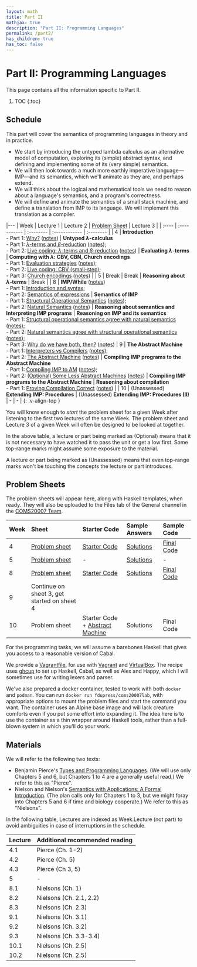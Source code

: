 ```yaml
---
layout: math
title: Part II
mathjax: true
description: "Part II: Programming Languages"
permalink: /part2/
has_children: true
has_toc: false
---
```


# Part II: Programming Languages
This page contains all the information specific to Part II.
1. TOC
{:toc}

## Schedule

This part will cover the semantics of programming languages in theory and in practice.
* We start by introducing the untyped lambda calculus as an alternative model of computation, exploring its (simple) abstract syntax, and defining and implementing some of its (very simple) semantics.
* We will then look towards a much more earthly imperative language—IMP—and its semantics, which we'll animate as they are, and perhaps extend.
* We will think about the logical and mathematical tools we need to reason about a language's semantics, and a program's correctness.
* We will define and animate the semantics of a small stack machine, and define a translation from IMP to its language. We will implement this translation as a compiler.

|---
| Week  | Lecture 1                                                                                                                    | Lecture 2                                                                                                                                                                                                | [Problem Sheet](#problem-sheets)                   | Lecture 3                                                                                                                                                                                                                              |
| :---- | :-----------                                                                                                                 | :--------                                                                                                                                                                                                | :------------                                      | :--------                                                                                                                                                                                                                              |
| 4     | **Introduction**<br/>- Part 1: [Why?][l01_1] ([notes][n01_1])                                                                | **Untyped $\lambda$-calculus**<br/>- Part 1: [$\lambda$-terms and $\beta$-reduction][l02_1] ([notes][n02_1]);<br/>- Part 2: [Live coding: $\lambda$-terms and $\beta$-reduction][l02_2] ([notes][n02_2]) | **Evaluating $\lambda$-terms**                     | **Computing with $\lambda$: CBV, CBN, Church encodings**<br/>- Part 1: [Evaluation strategies][l03_1] ([notes][n03_1]);<br/>- Part 2: [Live coding: CBV (small-step)][l03_2];<br/>- Part 3: [Church encodings][l03_3] ([notes][n03_3]) |
| 5     | Break                                                                                                                        | Break                                                                                                                                                                                                    | **Reasoning about $\lambda$-terms**                | Break                                                                                                                                                                                                                                  |
| 8     | **IMP/While** ([notes][n04])<br/>- Part 1: [Introduction and syntax][l04_1];<br/>- Part 2: [Semantics of expressions][l04_2] | **Semantics of IMP**<br/>- Part 1: [Structural Operational Semantics][l05_1] ([notes][n05_1]);<br/>- Part 2: [Natural Semantics][l05_2] ([notes][n05_2])                                                 | **Reasoning about semantics and Interpreting IMP programs**                      | **Reasoning on IMP and its semantics**<br/>- Part 1: [Structural operational semantics agree with natural semantics][l06_1] ([notes][n06_1]);<br/>- Part 2: [Natural semantics agree with structural operational semantics][l06_2] ([notes][n06_2]);<br/>- Part 3: [Why do we have both, then?][l06_3] ([notes][n06_3])
| 9  | **The Abstract Machine**<br/>- Part 1: [Interpreters vs Compilers][l07_1] ([notes][n07_1]);<br/>- Part 2: [The Abstract Machine][l07_2] ([notes][n07_2]) | **Compiling IMP programs to the Abstract Machine**<br/>- Part 1: [Compiling IMP to AM][l08_1] ([notes][n08_1]);<br/>- Part 2: [(Optional) Some Less Abstract Machines][l08_2] ([notes][n08_2]) | **Compiling IMP programs to the Abstract Machine** | **Reasoning about compilation**<br/>- Part 1: [Proving Compilation Correct][l09] ([notes][n09]) |
| 10 | (Unassessed) **Extending IMP: Procedures**                                                                                                               | (Unassessed) **Extending IMP: Procedures (II)**                                                                                                                                                | -                                                  | -                                                                                               |
{: .v-align-top }

[l01_1]: https://web.microsoftstream.com/video/e0c39a90-ad79-4288-aa36-9a2f539f151e?channelId=029543e1-41d8-4091-b07b-af0c676c468c
[n01_1]: https://uob.sharepoint.com/teams/grp-COMS20007/Shared%20Documents/General/Notes%20%28Part%20II%29/Lecture1-Introduction.pdf
[l02_1]: https://web.microsoftstream.com/video/99bcfe48-1b5c-4266-ab4c-a13c23e5cd89?channelId=029543e1-41d8-4091-b07b-af0c676c468c
[n02_1]: https://uob.sharepoint.com/teams/grp-COMS20007/Shared%20Documents/General/Notes%20%28Part%20II%29/Lecture2-Lambda%20and%20Beta.pdf
[l02_2]: https://web.microsoftstream.com/video/3e58341a-316f-4a79-9362-191f54df2baf?channelId=029543e1-41d8-4091-b07b-af0c676c468c
[n02_2]: https://uob.sharepoint.com/teams/grp-COMS20007/Shared%20Documents/General/Notes%20%28Part%20II%29/Lecture2-Collected.pdf
[l03_1]: https://web.microsoftstream.com/video/f9323006-ed24-4d40-98ce-8ed64f660e4e?channelId=029543e1-41d8-4091-b07b-af0c676c468c
[n03_1]: https://uob.sharepoint.com/teams/grp-COMS20007/Shared%20Documents/General/Notes%20%28Part%20II%29/Lecture3-CBV-CBN-Normal.pdf
[l03_2]: https://web.microsoftstream.com/video/7a4738a6-12cc-4262-ad2b-d1ba8f84e4da?channelId=029543e1-41d8-4091-b07b-af0c676c468c
[l03_3]: https://web.microsoftstream.com/video/d0bc40e3-1491-4786-ae56-a1cfb902b07f?channelId=029543e1-41d8-4091-b07b-af0c676c468c
[n03_3]: https://uob.sharepoint.com/teams/grp-COMS20007/Shared%20Documents/General/Notes%20%28Part%20II%29/Lecture3-Encodings.pdf
[n04]: https://uob.sharepoint.com/teams/grp-COMS20007/Shared%20Documents/General/Notes%20(Part%20II)/Lecture4-IMP-Syntax-ExpressionSemantics.pdf
[l04_1]: https://web.microsoftstream.com/video/eafc7bb5-b2e1-4cf5-942a-9f878cbef323
[l04_2]: https://web.microsoftstream.com/video/eafc7bb5-b2e1-4cf5-942a-9f878cbef323
[l05_1]: https://web.microsoftstream.com/video/8a98befd-cccf-4816-b7b6-57bf5987d8e9
[n05_1]: https://uob.sharepoint.com/teams/grp-COMS20007/Shared%20Documents/General/Notes%20(Part%20II)/Lecture5-IMP-SOS.pdf
[l05_2]: https://web.microsoftstream.com/video/457d4cf3-e2cb-42a4-8d94-8b2d029c74d1
[n05_2]: https://uob.sharepoint.com/teams/grp-COMS20007/Shared%20Documents/General/Notes%20(Part%20II)/Lecture5-IMP-NS.pdf
[l06_1]: https://web.microsoftstream.com/video/4cca5147-fde4-49af-92eb-da5fb065fe4d
[n06_1]: https://uob.sharepoint.com/teams/grp-COMS20007/Shared%20Documents/General/Notes%20(Part%20II)/Lecture6-IMP-NS-SOS.pdf
[l06_2]: https://web.microsoftstream.com/video/2d7afe93-e1f0-472b-a2c5-792035b6a2d3
[n06_2]: https://uob.sharepoint.com/teams/grp-COMS20007/Shared%20Documents/General/Notes%20(Part%20II)/Lecture6-IMP-SOS-NS.pdf
[l06_3]: https://web.microsoftstream.com/video/2d7afe93-e1f0-472b-a2c5-792035b6a2d3
[n06_3]: https://uob.sharepoint.com/teams/grp-COMS20007/Shared%20Documents/General/Notes%20(Part%20II)/Lecture6-IMP-nt.pdf
[l07_1]: https://web.microsoftstream.com/video/4b080e06-78bb-4bda-97b0-7d0dfbb6fcf1
[n07_1]: https://uob.sharepoint.com/teams/grp-COMS20007/Shared%20Documents/General/Notes%20(Part%20II)/Lecture7-InterpretersVsCompilers.pdf
[l07_2]: https://web.microsoftstream.com/video/54360504-21aa-4459-980d-818924d86080
[n07_2]: https://uob.sharepoint.com/teams/grp-COMS20007/Shared%20Documents/General/Notes%20(Part%20II)/Lecture7-AbstractMachine.pdf
[l08_1]: https://web.microsoftstream.com/video/0621bd96-abae-46f3-b2c5-76be2fa64305
[n08_1]: https://uob.sharepoint.com/teams/grp-COMS20007/Shared%20Documents/General/Notes%20(Part%20II)/Lecture8-TranslatingIMP.pdf
[l08_2]: https://web.microsoftstream.com/video/02e7ead1-9ecc-40f4-ac58-c07cd9bd7dee
[n08_2]: https://uob.sharepoint.com/teams/grp-COMS20007/Shared%20Documents/General/Notes%20(Part%20II)/Lecture8-LessAbstractMachines.pdf
[l09]: https://web.microsoftstream.com/video/960d71c2-20c6-4a27-9ad5-51cfe85512c4
[n09]: https://uob.sharepoint.com/teams/grp-COMS20007/Shared%20Documents/General/Notes%20(Part%20II)/Lecture9-CorrectCompilation.pdf

You will know enough to _start_ the problem sheet for a given Week after
listening to the first two lectures of the same Week. The problem sheet and
Lecture 3 of a given Week will often be designed to be looked at together.

In the above table, a lecture or part being marked as (Optional) means that it
is not necessary to have watched it to pass the unit or get a low first. Some
top-range marks might assume some exposure to the material.

A lecture or part being marked as (Unassessed) means that even top-range marks
won't be touching the concepts the lecture or part introduces.

## Problem Sheets
The problem sheets will appear here, along with Haskell templates, when ready.
They will also be uploaded to the Files tab of the General channel in the
[COMS20007 Team](https://teams.microsoft.com/l/team/19%3add828ce0548d42159af589fd2340ec82%40thread.tacv2/conversations?groupId=ae85fd4b-b6ac-4b6c-870d-7e4451649167&tenantId=b2e47f30-cd7d-4a4e-a5da-b18cf1a4151b).

| Week | Sheet                                       | Starter Code                          | Sample Answers     | Sample Code         |
| :--- | :----                                       | :-----------                          | :-------------     | :----------         |
| 4    | [Problem sheet][s01]                        | [Starter Code][c01]                   | [Solutions][ans01] | [Final Code][sol01] |
| 5    | [Problem sheet][s02]                        | -                                     | [Solutions][ans02] | -                   |
| 8    | [Problem sheet][s03]                        | [Starter Code][c03]                   | [Solutions][ans03] | [Final Code][sol03] |
| 9    | Continue on sheet 3, get started on sheet 4 |                                       |                    |                     |
| 10   | Problem sheet                               | Starter Code + [Abstract Machine][am] | Solutions          | Final Code          |

[s01]: https://uob.sharepoint.com/teams/grp-COMS20007/Shared%20Documents/General/Problems%20%28Part%20II%29/lab1-sheet.pdf
[c01]: https://uob.sharepoint.com/teams/grp-COMS20007/Shared%20Documents/General/Problems%20%28Part%20II%29/lab1-code.zip
[ans01]: https://uob.sharepoint.com/teams/grp-COMS20007/Shared%20Documents/General/Problems%20(Part%20II)/lab1-solution.pdf
[sol01]: https://uob.sharepoint.com/teams/grp-COMS20007/Shared%20Documents/General/Problems%20(Part%20II)/lab1-solution.zip

[s02]: https://uob.sharepoint.com/teams/grp-COMS20007/Shared%20Documents/General/Problems%20(Part%20II)/lab2-sheet.pdf
[ans02]: https://uob.sharepoint.com/teams/grp-COMS20007/Shared%20Documents/General/Problems%20(Part%20II)/lab2-solution.pdf

[s03]: https://uob.sharepoint.com/teams/grp-COMS20007/Shared%20Documents/General/Problems%20(Part%20II)/lab3-sheet.pdf
[c03]: https://uob.sharepoint.com/teams/grp-COMS20007/Shared%20Documents/General/Problems%20(Part%20II)/lab3-code.zip
[ans03]: https://uob.sharepoint.com/teams/grp-COMS20007/Shared%20Documents/General/Problems%20(Part%20II)/lab3-solution.pdf
[sol03]: https://uob.sharepoint.com/teams/grp-COMS20007/Shared%20Documents/General/Problems%20(Part%20II)/lab3-solution.zip

[am]: https://uob.sharepoint.com/teams/grp-COMS20007/Shared%20Documents/General/Problems%20(Part%20II)/am.zip


For the programming tasks, we will assume a barebones Haskell that gives you
access to a reasonable version of Cabal.

We provide a
[Vagrantfile](https://uob.sharepoint.com/teams/grp-COMS20007/Shared%20Documents/General/Vagrantfile),
for use with [Vagrant](https://www.vagrantup.com) and
[VirtualBox](https://www.virtualbox.org/). The recipe uses
[ghcup](https://www.haskell.org/ghcup) to set up Haskell, Cabal, as well as
Alex and Happy, which I will sometimes use for writing lexers and parser.

We've also prepared a docker container, tested to work with both `docker` and
`podman`. You can run `docker run fdupress/coms20007lab`, with appropriate
options to mount the problem files and start the command you want. The
container uses an Alpine base image and will lack creature comforts even if you
put some effort into expanding it. The idea here is to use the container as a
thin wrapper around Haskell tools, rather than a full-blown system in which
you'll do your work.

## Materials
We will refer to the following two texts:
- Benjamin Pierce's [Types and Programming Languages](https://bris.on.worldcat.org/oclc/51958338). (We will use only Chapters 5 and 6, but Chapters 1 to 4 are a generally useful read.) We refer to this as "Pierce".
- Nielson and Nielson's [Semantics with Applications: A Formal Introduction](http://www.cs.ru.nl/~herman/onderwijs/semantics2019/wiley.pdf). (The plan calls only for Chapters 1 to 3, but we might foray into Chapters 5 and 6 if time and biology cooperate.) We refer to this as "Nielsons".

In the following table, Lectures are indexed as Week.Lecture (not part) to
avoid ambiguities in case of interruptions in the schedule.

| Lecture | Additional recommended reading |
| :------ | :----------------------------- |
| 4.1     | Pierce (Ch. 1-2)               |
| 4.2     | Pierce (Ch. 5)                 |
| 4.3     | Pierce (Ch 3, 5)               |
| 5       | -                              |
| 8.1     | Nielsons (Ch. 1)               |
| 8.2     | Nielsons (Ch. 2.1, 2.2)        |
| 8.3     | Nielsons (Ch. 2.3)             |
| 9.1     | Nielsons (Ch. 3.1)             |
| 9.2     | Nielsons (Ch. 3.2)             |
| 9.3     | Nielsons (Ch. 3.3-3.4)         |
| 10.1    | Nielsons (Ch. 2.5)             |
| 10.2    | Nielsons (Ch. 2.5)             |
